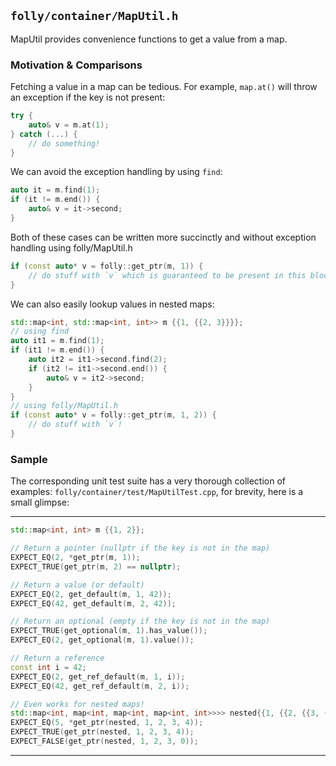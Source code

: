`folly/container/MapUtil.h`
---------------------------

MapUtil provides convenience functions to get a value from a map.

### Motivation & Comparisons

Fetching a value in a map can be tedious. For example, `map.at()` will throw an exception if the key is not present:
```cpp
try {
    auto& v = m.at(1);
} catch (...) {
    // do something!
}
```

We can avoid the exception handling by using `find`:
```cpp
auto it = m.find(1);
if (it != m.end()) {
    auto& v = it->second;
}
```

Both of these cases can be written more succinctly and without exception handling using folly/MapUtil.h
```cpp
if (const auto* v = folly::get_ptr(m, 1)) {
    // do stuff with `v` which is guaranteed to be present in this block
}
```

We can also easily lookup values in nested maps:
```cpp
std::map<int, std::map<int, int>> m {{1, {{2, 3}}}};
// using find
auto it1 = m.find(1);
if (it1 != m.end()) {
    auto it2 = it1->second.find(2);
    if (it2 != it1->second.end()) {
        auto& v = it2->second;
    }
}
// using folly/MapUtil.h
if (const auto* v = folly::get_ptr(m, 1, 2)) {
    // do stuff with `v`!
}
```

### Sample
The corresponding unit test suite has a very thorough collection of examples: `folly/container/test/MapUtilTest.cpp`,
for brevity, here is a small glimpse:

***
```cpp
std::map<int, int> m {{1, 2}};

// Return a pointer (nullptr if the key is not in the map)
EXPECT_EQ(2, *get_ptr(m, 1));
EXPECT_TRUE(get_ptr(m, 2) == nullptr);

// Return a value (or default)
EXPECT_EQ(2, get_default(m, 1, 42));
EXPECT_EQ(42, get_default(m, 2, 42));

// Return an optional (empty if the key is not in the map)
EXPECT_TRUE(get_optional(m, 1).has_value());
EXPECT_EQ(2, get_optional(m, 1).value());

// Return a reference
const int i = 42;
EXPECT_EQ(2, get_ref_default(m, 1, i));
EXPECT_EQ(42, get_ref_default(m, 2, i));

// Even works for nested maps!
std::map<int, map<int, map<int, map<int, int>>>> nested{{1, {{2, {{3, {{4, 5}}}}}}}};
EXPECT_EQ(5, *get_ptr(nested, 1, 2, 3, 4));
EXPECT_TRUE(get_ptr(nested, 1, 2, 3, 4));
EXPECT_FALSE(get_ptr(nested, 1, 2, 3, 0));
```
***
